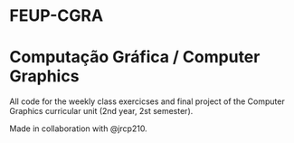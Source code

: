 # FEUP-CGRA
# Computação Gráfica / Computer Graphics

All code for the weekly class exercicses and final project of the Computer Graphics curricular unit (2nd year, 2st semester).

Made in collaboration with @jrcp210.
